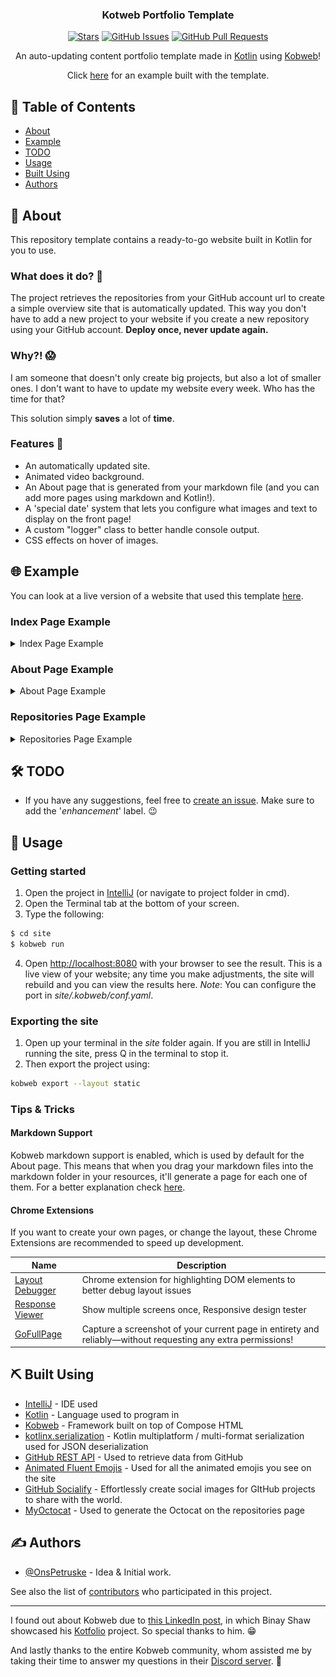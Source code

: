 <h3 align="center">Kotweb Portfolio Template</h3>

<div align="center">

  [![Stars](https://img.shields.io/github/stars/pkg-dot-zip/KobwebPortfolioTemplate.svg)](https://github.com/pkg-dot-zip/KobwebPortfolioTemplate/stargazers)
  [![GitHub Issues](https://img.shields.io/github/issues/pkg-dot-zip/KobwebPortfolioTemplate.svg)](https://github.com/pkg-dot-zip/KobwebPortfolioTemplate/issues)
  [![GitHub Pull Requests](https://img.shields.io/github/issues-pr/pkg-dot-zip/KobwebPortfolioTemplate.svg)](https://github.com/pkg-dot-zip/KobwebPortfolioTemplate/pulls)

</div>


<p align="center">An auto-updating content portfolio template made in <a href="https://kotlinlang.org/">Kotlin</a> using <a href="https://kobweb.varabyte.com/">Kobweb</a>!
</p>
<p align="center">Click <a href="https://www.pkg-dot-zip.com/">here</a> for an example built with the template.
</p>

## 📝 Table of Contents
- [About](#about)
- [Example](#example)
- [TODO](#todo)
- [Usage](#usage)
- [Built Using](#built_using)
- [Authors](#authors)

## 🧐 About <a name = "about"></a>
This repository template contains a ready-to-go website built in Kotlin for you to use. 

### What does it do? 🤔
The project retrieves the repositories from your GitHub account url to create a simple overview site that is automatically updated. This way you don't have to add a new project to your website if you create a new repository using your GitHub account. **Deploy once, never update again.**

### Why?! 😱
I am someone that doesn't only create big projects, but also a lot of smaller ones. I don't want to have to update my website every week. Who has the time for that?

This solution simply **saves** a lot of **time**.

### Features 🌟
- An automatically updated site.
- Animated video background.
- An About page that is generated from your markdown file (and you can add more pages using markdown and Kotlin!).
- A 'special date' system that lets you configure what images and text to display on the front page!
- A custom "logger" class to better handle console output.
- CSS effects on hover of images.

## 🌐 Example <a name = "example"></a>
You can look at a live version of a website that used this template [here](https://www.meneerdegroot.nl/).

### Index Page Example
<details>
<summary>
Index Page Example
</summary>

![](docs/image/index.png)
</details>

### About Page Example
<details>
<summary>
About Page Example
</summary>

![](docs/image/about.png)
</details>

### Repositories Page Example
<details>
<summary>
Repositories Page Example
</summary>

![](docs/image/repositories.png)
</details>

## 🛠️ TODO <a name = "todo"></a>
- If you have any suggestions, feel free to [create an issue](https://github.com/pkg-dot-zip/KobwebPortfolioTemplate/issues/new). Make sure to add the '_enhancement_' label. 😉
## 🎈 Usage <a name="usage"></a>
### Getting started
1. Open the project in [IntelliJ](https://www.jetbrains.com/idea/) (or navigate to project folder in cmd).
1. Open the Terminal tab at the bottom of your screen.
1. Type the following:

```bash
$ cd site
$ kobweb run
```
4. Open [http://localhost:8080](http://localhost:8080) with your browser to see the result. This is a live view of your website; any time you make adjustments, the site will rebuild and you can view the results here.
*Note*: You can configure the port in *site/.kobweb/conf.yaml*.

### Exporting the site
1. Open up your terminal in the *site* folder again. If you are still in IntelliJ running the site, press Q in the terminal to stop it.
1. Then export the project using:

```bash
kobweb export --layout static
```

### Tips & Tricks
#### Markdown Support
Kobweb markdown support is enabled, which is used by default for the About page. This means that when you drag your markdown files into the markdown folder in your resources, it'll generate a page for each one of them. For a better explanation check [here](https://github.com/varabyte/kobweb?tab=readme-ov-file#markdown).

#### Chrome Extensions
If you want to create your own pages, or change the layout, these Chrome Extensions are recommended to speed up development.

| Name | Description |
| ---- | ----------- |
| [Layout Debugger](https://chromewebstore.google.com/detail/layout-debugger/gkamnoiedmidgolhlihkamjpfccohilb) | Chrome extension for highlighting DOM elements to better debug layout issues |
| [Response Viewer](https://chromewebstore.google.com/detail/responsive-viewer/inmopeiepgfljkpkidclfgbgbmfcennb) | Show multiple screens once, Responsive design tester |
| [GoFullPage](https://chromewebstore.google.com/detail/gofullpage-full-page-scre/fdpohaocaechififmbbbbbknoalclacl) | Capture a screenshot of your current page in entirety and reliably—without requesting any extra permissions! |

## ⛏️ Built Using <a name = "built_using"></a>
- [IntelliJ](https://www.jetbrains.com/idea/) - IDE used
- [Kotlin](https://kotlinlang.org/) - Language used to program in
- [Kobweb](https://kobweb.varabyte.com/) - Framework built on top of Compose HTML
- [kotlinx.serialization](https://github.com/Kotlin/kotlinx.serialization) -
Kotlin multiplatform / multi-format serialization used for JSON deserialization
- [GitHub REST API](https://docs.github.com/en/rest) - Used to retrieve data from GitHub
- [Animated Fluent Emojis](https://animated-fluent-emoji.vercel.app/) - Used for all the animated emojis you see on the site
- [GitHub Socialify](https://socialify.git.ci/) - Effortlessly create social images for GItHub projects to share with the world. 
- [MyOctocat](https://myoctocat.com/) - Used to generate the Octocat on the repositories page

## ✍️ Authors <a name = "authors"></a>
- [@OnsPetruske](https://github.com/pkg-dot-zip) - Idea & Initial work.

See also the list of [contributors](https://github.com/pkg-dot-zip/KobwebPortfolioTemplate/contributors) who participated in this project.

---

I found out about Kobweb due to [this LinkedIn post](https://www.linkedin.com/feed/update/urn:li:activity:7150703760011366400?utm_source=share&utm_medium=member_desktop), in which Binay Shaw showcased his [Kotfolio](https://github.com/binayshaw7777/Kotfolio) project. So special thanks to him. 😁 

And lastly thanks to the entire Kobweb community, whom assisted me by taking their time to answer my questions in their [Discord server](https://discord.gg/9F4Q6r42j2). 🙏